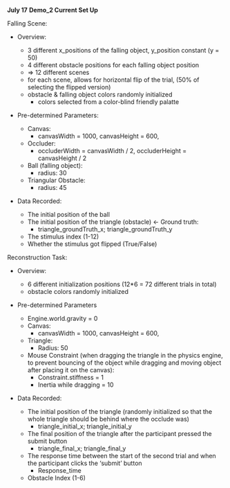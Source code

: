 **July 17**
**Demo_2 Current Set Up**

Falling Scene:
- Overview:
    - 3 different x_positions of the falling object, y_position constant (y = 50)
    - 4 different obstacle positions for each falling object position
    - => 12 different scenes
    - for each scene, allows for horizontal flip of the trial, (50% of selecting the flipped version)
    - obstacle & falling object colors randomly initialized 
        - colors selected from a color-blind friendly palatte

- Pre-determined Parameters:
    - Canvas:
        - canvasWidth = 1000, canvasHeight = 600,
    - Occluder:
        - occluderWidth = canvasWidth / 2, occluderHeight = canvasHeight / 2
    - Ball (falling object):
        - radius: 30
    - Triangular Obstacle:
        - radius: 45

- Data Recorded:
    - The initial position of the ball
    - The initial position of the triangle (obstacle) <- Ground truth:
        - triangle_groundTruth_x; triangle_groundTruth_y
    - The stimulus index (1-12)
    - Whether the stimulus got flipped (True/False)


Reconstruction Task:
- Overview:
    - 6 different initialization positions (12*6 = 72 different trials in total)
    - obstacle colors randomly initialized

- Pre-determined Parameters
    - Engine.world.gravity = 0
    - Canvas:
        - canvasWidth = 1000, canvasHeight = 600,
    - Triangle:
        - Radius: 50
    - Mouse Constraint (when dragging the triangle in the physics engine, to prevent bouncing of the object while dragging and moving object after placing it on the canvas):
        - Constraint.stiffness = 1
        - Inertia while dragging = 10

- Data Recorded:
    - The initial position of the triangle (randomly initialized so that the whole triangle should be behind where the occlude was)
        - triangle_initial_x; triangle_initial_y
    - The final position of the triangle after the participant pressed the submit button
        - triangle_final_x; triangle_final_y
    - The response time between the start of the second trial and when the participant clicks the ‘submit’ button
        - Response_time
    - Obstacle Index (1-6)
